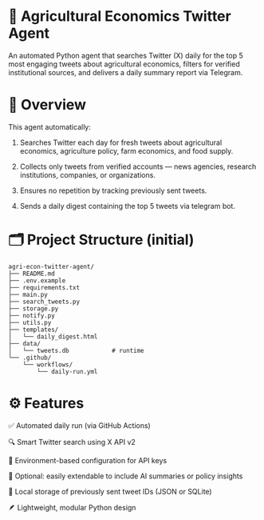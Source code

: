 
# 🌾 Agricultural Economics Twitter Agent

An automated Python agent that searches Twitter (X) daily for the top 5 most engaging tweets about agricultural economics, filters for verified institutional sources, and delivers a daily summary report via Telegram. 

# 🧭 Overview

This agent automatically:

1. Searches Twitter each day for fresh tweets about agricultural economics, agriculture policy, farm economics, and food supply.

2. Collects only tweets from verified accounts — news agencies, research institutions, companies, or organizations.

3. Ensures no repetition by tracking previously sent tweets.

4. Sends a daily digest containing the top 5 tweets via telegram bot.


# 🗂️ Project Structure (initial)

```
agri-econ-twitter-agent/
├── README.md
├── .env.example
├── requirements.txt
├── main.py
├── search_tweets.py
├── storage.py
├── notify.py
├── utils.py
├── templates/
│   └── daily_digest.html
├── data/
│   └── tweets.db            # runtime
└── .github/
    └── workflows/
        └── daily-run.yml

```

# ⚙️ Features

✅ Automated daily run (via GitHub Actions)

🔍 Smart Twitter search using X API v2

🔐 Environment-based configuration for API keys

🧠 Optional: easily extendable to include AI summaries or policy insights

💾 Local storage of previously sent tweet IDs (JSON or SQLite)

🪶 Lightweight, modular Python design